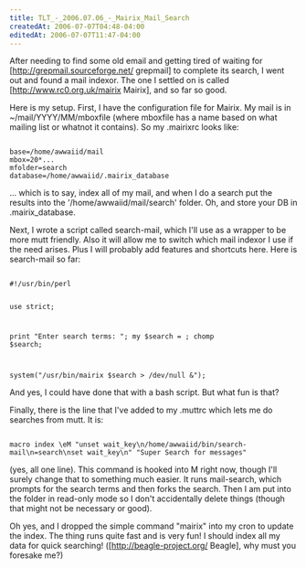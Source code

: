 ```yaml
---
title: TLT_-_2006.07.06_-_Mairix_Mail_Search
createdAt: 2006-07-07T04:48-04:00
editedAt: 2006-07-07T11:47-04:00
---
```


After needing to find some old email and getting tired of waiting for [http://grepmail.sourceforge.net/ grepmail] to complete its search, I went out and found a mail indexor. The one I settled on is called [http://www.rc0.org.uk/mairix Mairix], and so far so good.

Here is my setup. First, I have the configuration file for Mairix. My mail is in ~/mail/YYYY/MM/mboxfile (where mboxfile has a name based on what mailing list or whatnot it contains). So my .mairixrc looks like:

<code>
base=/home/awwaiid/mail
mbox=20*...
mfolder=search
database=/home/awwaiid/.mairix_database
</code>

... which is to say, index all of my mail, and when I do a search put the results into the '/home/awwaiid/mail/search' folder. Oh, and store your DB in .mairix_database.

Next, I wrote a script called search-mail, which I'll use as a wrapper to be more mutt friendly. Also it will allow me to switch which mail indexor I use if the need arises. Plus I will probably add features and shortcuts here. Here is search-mail so far:

<code>
#!/usr/bin/perl

use strict;

print "Enter search terms: ";
my $search = <STDIN>;
chomp $search;

system("/usr/bin/mairix $search > /dev/null &");
</code>

And yes, I could have done that with a bash script. But what fun is that?

Finally, there is the line that I've added to my .muttrc which lets me do searches from mutt. It is:

<code>
macro index \eM "<enter-command>unset wait_key\n<shell-escape>/home/awwaiid/bin/search-mail\n<change-folder-readonly>=search\n<enter-command>set wait_key\n" "Super Search for messages"
</code>

(yes, all one line). This command is hooked into <esc>M right now, though I'll surely change that to something much easier. It runs mail-search, which prompts for the search terms and then forks the search. Then I am put into the folder in read-only mode so I don't accidentally delete things (though that might not be necessary or good).

Oh yes, and I dropped the simple command "mairix" into my cron to update the index. The thing runs quite fast and is very fun! I should index all my data for quick searching! ([http://beagle-project.org/ Beagle], why must you foresake me?)

